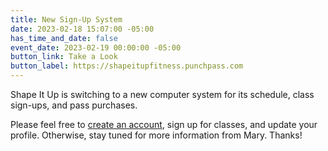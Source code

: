 ```yaml
---
title: New Sign-Up System
date: 2023-02-18 15:07:00 -05:00
has_time_and_date: false
event_date: 2023-02-19 00:00:00 -05:00
button_link: Take a Look
button_label: https://shapeitupfitness.punchpass.com
---
```


Shape It Up is switching to a new computer system for its schedule, class sign-ups, and pass purchases.

Please feel free to [create an account](https://app.punchpass.com/org/17227/auth/account/new), sign up for classes, and update your profile. Otherwise, stay tuned for more information from Mary. Thanks!